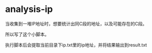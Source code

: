 # analysis-ip


当收集到一堆IP地址时，想要统计出同C段的地址，以及可能存在的C段。

所以写了这个小脚本。


执行脚本后会提取当前目录下ip.txt里的ip地址，并将结果输出到result.txt


